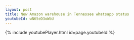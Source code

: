 ```yaml
---
layout: post
title: New Amazon warehouse in Tennessee whatsapp status
youtubeId: wN65eD3oWbU
---
```


{% include youtubePlayer.html id=page.youtubeId %}
